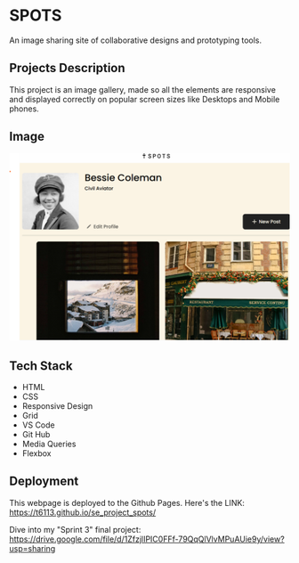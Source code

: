 # SPOTS

An image sharing site of collaborative designs and prototyping tools.

## Projects Description

This project is an image gallery, made so all the elements are responsive and displayed correctly on popular screen sizes like Desktops and Mobile phones.

## Image

<img src="./images/Screenshot .png">

## Tech Stack

- HTML
- CSS
- Responsive Design
- Grid
- VS Code
- Git Hub
- Media Queries
- Flexbox

## Deployment

This webpage is deployed to the Github Pages. Here's the LINK: https://t6113.github.io/se_project_spots/

Dive into my "Sprint 3" final project: https://drive.google.com/file/d/1ZfzjlIPIC0FFf-79QqQlVlvMPuAUie9y/view?usp=sharing
